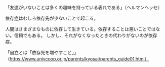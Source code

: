 「友達がいないことは多くの趣味を持っている表れである」（ヘルマンヘッセ）

依存症はむしろ依存先が少ないことで起こる。

人間はさまざまなものに依存して生きている。依存することは悪いことではない。信頼でもある。
しかし、それがなくなったときの代わりがないのが依存症。

「自立とは「依存先を増やすこと」」
（https://www.univcoop.or.jp/parents/kyosai/parents_guide01.html）
